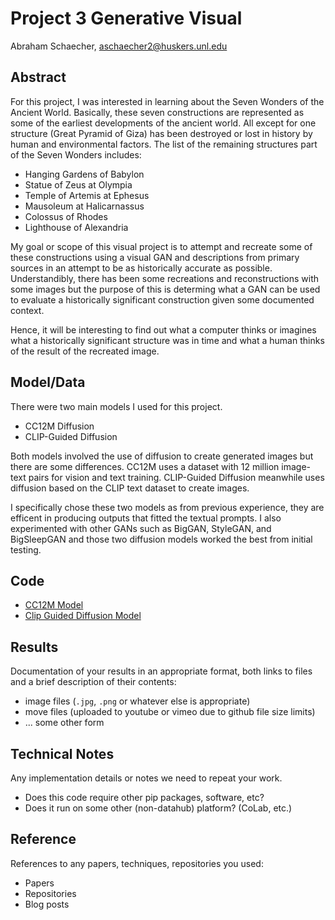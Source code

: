 # Project 3 Generative Visual

Abraham Schaecher, aschaecher2@huskers.unl.edu
<!-- (Your teammate's contact info, if appropriate) -->

## Abstract

<!-- Include your abstract here. This should be one paragraph clearly describing your concept, method, and results. This should tell us what architecture/approach you used. Also describe your creative goals, and whether you were successful in achieving them. Also could describe future directions. -->

For this project, I was interested in learning about the Seven Wonders of the Ancient World. Basically, these seven constructions are represented as some
of the earliest developments of the ancient world. All except for one structure (Great Pyramid of Giza) has been destroyed or lost in history by human
and environmental factors. The list of the remaining structures part of the Seven Wonders includes:
- Hanging Gardens of Babylon
- Statue of Zeus at Olympia
- Temple of Artemis at Ephesus
- Mausoleum at Halicarnassus
- Colossus of Rhodes
- Lighthouse of Alexandria

My goal or scope of this visual project is to attempt and recreate some of these constructions using a visual GAN and descriptions from primary sources
in an attempt to be as historically accurate as possible. Understandibly, there has been some recreations and reconstructions with some images but the 
purpose of this is determing what a GAN can be used to evaluate a historically significant construction given some documented context. 

Hence, it will be interesting to find out what a computer thinks or imagines what a historically significant structure was in time and what a human thinks
of the result of the recreated image.

## Model/Data

<!-- Briefly describe the files that are included with your repository:
- trained models
- training data (or link to training data) -->

There were two main models I used for this project. 
- CC12M Diffusion
- CLIP-Guided Diffusion

Both models involved the use of diffusion to create generated images but there are some differences. CC12M uses a dataset with 12 million image-text pairs for vision and text training. CLIP-Guided Diffusion meanwhile uses diffusion based on the CLIP text dataset to create images.

I specifically chose these two models as from previous experience, they are efficent in producing outputs that fitted the textual prompts. I also experimented with other GANs such as BigGAN, StyleGAN, and BigSleepGAN and those two diffusion models worked the best from initial testing.

## Code

<!--Your code for generating your project:
- Python: generative_code.py
- Jupyter notebooks: generative_code.ipynb -->
- [CC12M Model](https://colab.research.google.com/drive/1TBo4saFn1BCSfgXsmREFrUl3zSQFg6CC)
- [Clip Guided Diffusion Model](https://colab.research.google.com/drive/1V66mUeJbXrTuQITvJunvnWVn96FEbSI3)

## Results

Documentation of your results in an appropriate format, both links to files and a brief description of their contents:
- image files (`.jpg`, `.png` or whatever else is appropriate)
- move files (uploaded to youtube or vimeo due to github file size limits)
- ... some other form

## Technical Notes

Any implementation details or notes we need to repeat your work. 
- Does this code require other pip packages, software, etc?
- Does it run on some other (non-datahub) platform? (CoLab, etc.)

## Reference

References to any papers, techniques, repositories you used:
- Papers
- Repositories
- Blog posts
